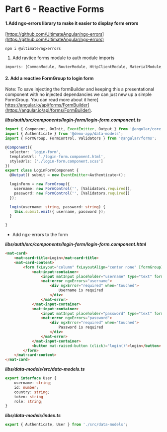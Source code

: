 # Part 6 - Reactive Forms

#### 1.Add ngx-errors library to make it easier to display form errors

[https://github.com/UltimateAngular/ngx-errors](https://github.com/UltimateAngular/ngx-errors)

```
npm i @ultimate/ngxerrors
```

1. Add ravtice forms module to auth module imports

```ts
imports: [CommonModule, RouterModule, HttpClientModule, MaterialModule, ReactiveFormsModule],
```

#### 2. Add a reactive FormGroup to login form

Note: To save injecting the formBuilder and keeping this a presentational component with no injected dependancies we can just new up a simple FormGroup. You can read more about it here[ https://angular.io/api/forms/FormBuilder](https://angular.io/api/forms/FormBuilder).

_**libs/auth/src/components/login-form/login-form.component.ts**_

```ts
import { Component, OnInit, EventEmitter, Output } from '@angular/core';
import { Authenticate } from '@demo-app/data-models';
import { FormGroup, FormControl, Validators } from '@angular/forms';

@Component({
  selector: 'login-form',
  templateUrl: './login-form.component.html',
  styleUrls: ['./login-form.component.scss']
})
export class LoginFormComponent {
  @Output() submit = new EventEmitter<Authenticate>();

  loginForm = new FormGroup({
    username: new FormControl('', [Validators.required]),
    password: new FormControl('', [Validators.required])
  });

  login(username: string, password: string) {
    this.submit.emit({ username, password });
  }

}
```

* Add ngx-errors to the form

_**libs/auth/src/components/login-form/login-form.component.html**_

```html
<mat-card>
    <mat-card-title>Login</mat-card-title>
    <mat-card-content>
        <form fxLayout="column" fxLayoutAlign="center none" [formGroup]="loginForm">
            <mat-input-container>
                <input matInput placeholder="username" type="text" formControlName="username">
                <mat-error ngxErrors="username">
                    <div ngxError="required" when="touched">
                        Username is required
                    </div>
                </mat-error>
            </mat-input-container>
            <mat-input-container>
                <input matInput placeholder="password" type="text" formControlName="password">
                <mat-error ngxErrors="password">
                    <div ngxError="required" when="touched">
                        Password is required
                    </div>
                </mat-error>
            </mat-input-container>
            <button mat-raised-button (click)="login()">login</button>
        </form>
    </mat-card-content>
</mat-card>
```

_**libs/data-models/src/data-models.ts**_

```ts
export interface User {
    username: string;
    id: number;
    country: string;
    token: string
    role: string;
}
```

_**libs/data-models/index.ts**_

```ts
export { Authenticate, User } from './src/data-models';
```



